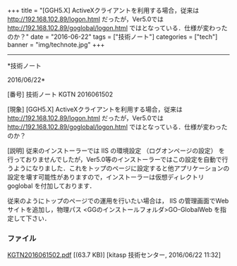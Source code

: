 ﻿+++
title = "[GGH5.X] ActiveXクライアントを利用する場合，従来は http://192.168.102.89/logon.html だったが，Ver5.0では http://192.168.102.89/goglobal/logon.html ではとなっている．仕様が変わったのか？"
date = "2016-06-22"
tags = ["技術ノート"]
categories = ["tech"]
banner = "img/technote.jpg"
+++

-----------------------------------------------------------------------------------------------------------------------------

*技術ノート

2016/06/22*


[番号]
技術ノート KGTN 2016061502

[現象]
[GGH5.X] ActiveXクライアントを利用する場合，従来は
<http://192.168.102.89/logon.html> だったが，Ver5.0では
<http://192.168.102.89/goglobal/logon.html>
ではとなっている．仕様が変わったのか？

[説明]
従来のインストーラーでは IIS の環境設定 （ログオンページの設定）
を行っておりませんでしたが，Ver5.0等のインストーラーではこの設定を自動で行うようになりました．これをトップのページに設定すると他アプリケーションの設定を壊す可能性がありますので，インストーラーは仮想ディレクトリ
goglobal を付加しております．

従来のようにトップのページでの運用を行いたい場合は， IIS
の管理画面でWebサイトを追加し，物理パス
<GGのインストールフォルダ>GO-GlobalWeb を指定して下さい．


### ファイル

 
 


[KGTN2016061502.pdf](http://techreport.kitasp.net/attachments/download/2697/KGTN2016061502.pdf)
 [(63.7 KB)] [kitasp 技術センター, 2016/06/22
11:32]


 


 


